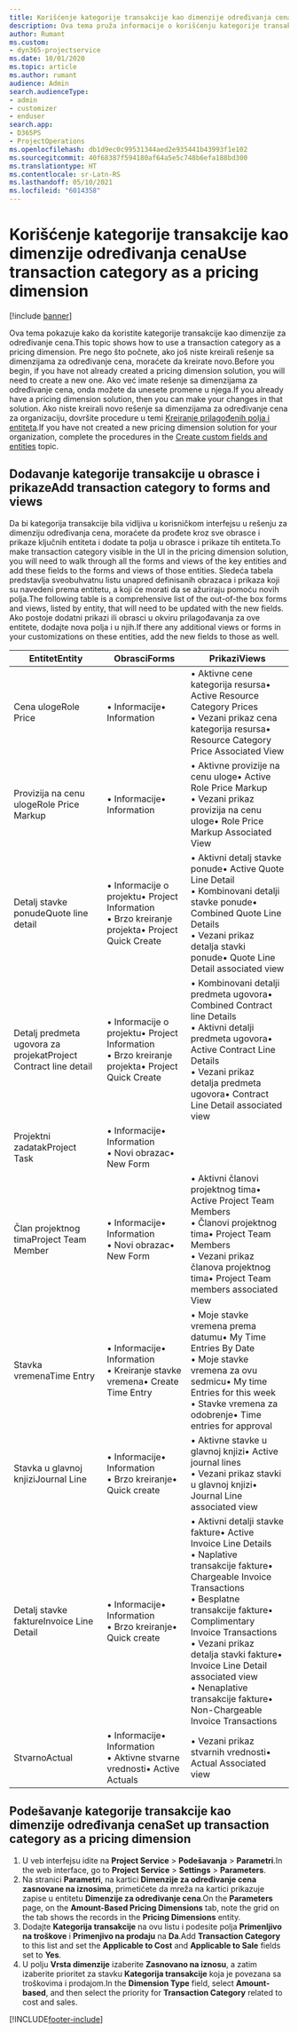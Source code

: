 ```yaml
---
title: Korišćenje kategorije transakcije kao dimenzije određivanja cena
description: Ova tema pruža informacije o korišćenju kategorije transakcije kao dimenzije za određivanje cena.
author: Rumant
ms.custom:
- dyn365-projectservice
ms.date: 10/01/2020
ms.topic: article
ms.author: rumant
audience: Admin
search.audienceType:
- admin
- customizer
- enduser
search.app:
- D365PS
- ProjectOperations
ms.openlocfilehash: db1d9ec0c99531344aed2e935441b43993f1e102
ms.sourcegitcommit: 40f68387f594180af64a5e5c748b6efa188bd300
ms.translationtype: HT
ms.contentlocale: sr-Latn-RS
ms.lasthandoff: 05/10/2021
ms.locfileid: "6014358"
---
```

# <a name="use-transaction-category-as-a-pricing-dimension"></a><span data-ttu-id="b3f9e-103">Korišćenje kategorije transakcije kao dimenzije određivanja cena</span><span class="sxs-lookup"><span data-stu-id="b3f9e-103">Use transaction category as a pricing dimension</span></span>

[!include [banner](../includes/psa-now-project-operations.md)]

<span data-ttu-id="b3f9e-104">Ova tema pokazuje kako da koristite kategorije transakcije kao dimenzije za određivanje cena.</span><span class="sxs-lookup"><span data-stu-id="b3f9e-104">This topic shows how to use a transaction category as a pricing dimension.</span></span> <span data-ttu-id="b3f9e-105">Pre nego što počnete, ako još niste kreirali rešenje sa dimenzijama za određivanje cena, moraćete da kreirate novo.</span><span class="sxs-lookup"><span data-stu-id="b3f9e-105">Before you begin, if you have not already created a pricing dimension solution, you will need to create a new one.</span></span> <span data-ttu-id="b3f9e-106">Ako već imate rešenje sa dimenzijama za određivanje cena, onda možete da unesete promene u njega.</span><span class="sxs-lookup"><span data-stu-id="b3f9e-106">If you already have a pricing dimension solution, then you can make your changes in that solution.</span></span> <span data-ttu-id="b3f9e-107">Ako niste kreirali novo rešenje sa dimenzijama za određivanje cena za organizaciju, dovršite procedure u temi [Kreiranje prilagođenih polja i entiteta](create-custom-fields-entities.md).</span><span class="sxs-lookup"><span data-stu-id="b3f9e-107">If you have not created a new pricing dimension solution for your organization, complete the procedures in the [Create custom fields and entities](create-custom-fields-entities.md) topic.</span></span>

## <a name="add-transaction-category-to-forms-and-views"></a><span data-ttu-id="b3f9e-108">Dodavanje kategorije transakcije u obrasce i prikaze</span><span class="sxs-lookup"><span data-stu-id="b3f9e-108">Add transaction category to forms and views</span></span>
<span data-ttu-id="b3f9e-109">Da bi kategorija transakcije bila vidljiva u korisničkom interfejsu u rešenju za dimenziju određivanja cena, moraćete da prođete kroz sve obrasce i prikaze ključnih entiteta i dodate ta polja u obrasce i prikaze tih entiteta.</span><span class="sxs-lookup"><span data-stu-id="b3f9e-109">To make transaction category visible in the UI in the pricing dimension solution, you will need to walk through all the forms and views of the key entities and add these fields to the forms and views of those entities.</span></span>
<span data-ttu-id="b3f9e-110">Sledeća tabela predstavlja sveobuhvatnu listu unapred definisanih obrazaca i prikaza koji su navedeni prema entitetu, a koji će morati da se ažuriraju pomoću novih polja.</span><span class="sxs-lookup"><span data-stu-id="b3f9e-110">The following table is a comprehensive list of the out-of-the box forms and views, listed by entity, that will need to be updated with the new fields.</span></span> <span data-ttu-id="b3f9e-111">Ako postoje dodatni prikazi ili obrasci u okviru prilagođavanja za ove entitete, dodajte nova polja i u njih.</span><span class="sxs-lookup"><span data-stu-id="b3f9e-111">If there any additional views or forms in your customizations on these entities, add the new fields to those as well.</span></span>

|  <span data-ttu-id="b3f9e-112">Entitet</span><span class="sxs-lookup"><span data-stu-id="b3f9e-112">Entity</span></span>        | <span data-ttu-id="b3f9e-113">Obrasci</span><span class="sxs-lookup"><span data-stu-id="b3f9e-113">Forms</span></span>     |<span data-ttu-id="b3f9e-114">Prikazi</span><span class="sxs-lookup"><span data-stu-id="b3f9e-114">Views</span></span>        |
| ------------------------------|---------------------------------|----------------------------------|
|  <span data-ttu-id="b3f9e-115">Cena uloge</span><span class="sxs-lookup"><span data-stu-id="b3f9e-115">Role Price</span></span>|<span data-ttu-id="b3f9e-116">• Informacije</span><span class="sxs-lookup"><span data-stu-id="b3f9e-116">• Information</span></span> |<span data-ttu-id="b3f9e-117">• Aktivne cene kategorija resursa</span><span class="sxs-lookup"><span data-stu-id="b3f9e-117">• Active Resource Category Prices</span></span><br> <span data-ttu-id="b3f9e-118">• Vezani prikaz cena kategorija resursa</span><span class="sxs-lookup"><span data-stu-id="b3f9e-118">• Resource Category Price Associated View</span></span>|
|  <span data-ttu-id="b3f9e-119">Provizija na cenu uloge</span><span class="sxs-lookup"><span data-stu-id="b3f9e-119">Role Price Markup</span></span>|<span data-ttu-id="b3f9e-120">• Informacije</span><span class="sxs-lookup"><span data-stu-id="b3f9e-120">• Information</span></span>|<span data-ttu-id="b3f9e-121">• Aktivne provizije na cenu uloge</span><span class="sxs-lookup"><span data-stu-id="b3f9e-121">• Active Role Price Markup</span></span><br><span data-ttu-id="b3f9e-122">• Vezani prikaz provizija na cenu uloge</span><span class="sxs-lookup"><span data-stu-id="b3f9e-122">• Role Price Markup Associated View</span></span>|
|  <span data-ttu-id="b3f9e-123">Detalj stavke ponude</span><span class="sxs-lookup"><span data-stu-id="b3f9e-123">Quote line detail</span></span>|<span data-ttu-id="b3f9e-124">• Informacije o projektu</span><span class="sxs-lookup"><span data-stu-id="b3f9e-124">• Project Information</span></span><br><span data-ttu-id="b3f9e-125">• Brzo kreiranje projekta</span><span class="sxs-lookup"><span data-stu-id="b3f9e-125">• Project Quick Create</span></span>|<span data-ttu-id="b3f9e-126">• Aktivni detalj stavke ponude</span><span class="sxs-lookup"><span data-stu-id="b3f9e-126">• Active Quote Line Detail</span></span><br><span data-ttu-id="b3f9e-127">• Kombinovani detalji stavke ponude</span><span class="sxs-lookup"><span data-stu-id="b3f9e-127">• Combined Quote Line Details</span></span><br><span data-ttu-id="b3f9e-128">• Vezani prikaz detalja stavki ponude</span><span class="sxs-lookup"><span data-stu-id="b3f9e-128">• Quote Line Detail associated view</span></span>|
|  <span data-ttu-id="b3f9e-129">Detalj predmeta ugovora za projekat</span><span class="sxs-lookup"><span data-stu-id="b3f9e-129">Project Contract line detail</span></span>|<span data-ttu-id="b3f9e-130">• Informacije o projektu</span><span class="sxs-lookup"><span data-stu-id="b3f9e-130">• Project Information</span></span><br><span data-ttu-id="b3f9e-131">• Brzo kreiranje projekta</span><span class="sxs-lookup"><span data-stu-id="b3f9e-131">• Project Quick Create</span></span>|<span data-ttu-id="b3f9e-132">• Kombinovani detalji predmeta ugovora</span><span class="sxs-lookup"><span data-stu-id="b3f9e-132">• Combined Contract line Details</span></span><br><span data-ttu-id="b3f9e-133">• Aktivni detalji predmeta ugovora</span><span class="sxs-lookup"><span data-stu-id="b3f9e-133">• Active Contract Line Details</span></span><br><span data-ttu-id="b3f9e-134">• Vezani prikaz detalja predmeta ugovora</span><span class="sxs-lookup"><span data-stu-id="b3f9e-134">• Contract Line Detail associated view</span></span>|
|  <span data-ttu-id="b3f9e-135">Projektni zadatak</span><span class="sxs-lookup"><span data-stu-id="b3f9e-135">Project Task</span></span>|<span data-ttu-id="b3f9e-136">• Informacije</span><span class="sxs-lookup"><span data-stu-id="b3f9e-136">• Information</span></span><br><span data-ttu-id="b3f9e-137">• Novi obrazac</span><span class="sxs-lookup"><span data-stu-id="b3f9e-137">• New Form</span></span>||
|  <span data-ttu-id="b3f9e-138">Član projektnog tima</span><span class="sxs-lookup"><span data-stu-id="b3f9e-138">Project Team Member</span></span>|<span data-ttu-id="b3f9e-139">• Informacije</span><span class="sxs-lookup"><span data-stu-id="b3f9e-139">• Information</span></span><br><span data-ttu-id="b3f9e-140">• Novi obrazac</span><span class="sxs-lookup"><span data-stu-id="b3f9e-140">• New Form</span></span>|<span data-ttu-id="b3f9e-141">• Aktivni članovi projektnog tima</span><span class="sxs-lookup"><span data-stu-id="b3f9e-141">• Active Project Team Members</span></span><br><span data-ttu-id="b3f9e-142">• Članovi projektnog tima</span><span class="sxs-lookup"><span data-stu-id="b3f9e-142">• Project Team Members</span></span><br><span data-ttu-id="b3f9e-143">• Vezani prikaz članova projektnog tima</span><span class="sxs-lookup"><span data-stu-id="b3f9e-143">• Project Team members associated View</span></span>|
|  <span data-ttu-id="b3f9e-144">Stavka vremena</span><span class="sxs-lookup"><span data-stu-id="b3f9e-144">Time Entry</span></span>|<span data-ttu-id="b3f9e-145">• Informacije</span><span class="sxs-lookup"><span data-stu-id="b3f9e-145">• Information</span></span><br><span data-ttu-id="b3f9e-146">• Kreiranje stavke vremena</span><span class="sxs-lookup"><span data-stu-id="b3f9e-146">• Create Time Entry</span></span>|<span data-ttu-id="b3f9e-147">• Moje stavke vremena prema datumu</span><span class="sxs-lookup"><span data-stu-id="b3f9e-147">• My Time Entries By Date</span></span><br><span data-ttu-id="b3f9e-148">• Moje stavke vremena za ovu sedmicu</span><span class="sxs-lookup"><span data-stu-id="b3f9e-148">• My time Entries for this week</span></span><br><span data-ttu-id="b3f9e-149">• Stavke vremena za odobrenje</span><span class="sxs-lookup"><span data-stu-id="b3f9e-149">• Time entries for approval</span></span>|
|  <span data-ttu-id="b3f9e-150">Stavka u glavnoj knjizi</span><span class="sxs-lookup"><span data-stu-id="b3f9e-150">Journal Line</span></span>|<span data-ttu-id="b3f9e-151">• Informacije</span><span class="sxs-lookup"><span data-stu-id="b3f9e-151">• Information</span></span><br><span data-ttu-id="b3f9e-152">• Brzo kreiranje</span><span class="sxs-lookup"><span data-stu-id="b3f9e-152">• Quick create</span></span>|<span data-ttu-id="b3f9e-153">• Aktivne stavke u glavnoj knjizi</span><span class="sxs-lookup"><span data-stu-id="b3f9e-153">• Active journal lines</span></span><br><span data-ttu-id="b3f9e-154">• Vezani prikaz stavki u glavnoj knjizi</span><span class="sxs-lookup"><span data-stu-id="b3f9e-154">• Journal Line associated view</span></span>|
|  <span data-ttu-id="b3f9e-155">Detalj stavke fakture</span><span class="sxs-lookup"><span data-stu-id="b3f9e-155">Invoice Line Detail</span></span>|<span data-ttu-id="b3f9e-156">• Informacije</span><span class="sxs-lookup"><span data-stu-id="b3f9e-156">• Information</span></span><br><span data-ttu-id="b3f9e-157">• Brzo kreiranje</span><span class="sxs-lookup"><span data-stu-id="b3f9e-157">• Quick create</span></span>|<span data-ttu-id="b3f9e-158">• Aktivni detalji stavke fakture</span><span class="sxs-lookup"><span data-stu-id="b3f9e-158">• Active Invoice Line Details</span></span><br><span data-ttu-id="b3f9e-159">• Naplative transakcije fakture</span><span class="sxs-lookup"><span data-stu-id="b3f9e-159">• Chargeable Invoice Transactions</span></span><br><span data-ttu-id="b3f9e-160">• Besplatne transakcije fakture</span><span class="sxs-lookup"><span data-stu-id="b3f9e-160">• Complimentary Invoice Transactions</span></span><br><span data-ttu-id="b3f9e-161">• Vezani prikaz detalja stavki fakture</span><span class="sxs-lookup"><span data-stu-id="b3f9e-161">• Invoice Line Detail associated view</span></span><br><span data-ttu-id="b3f9e-162">• Nenaplative transakcije fakture</span><span class="sxs-lookup"><span data-stu-id="b3f9e-162">• Non-Chargeable Invoice Transactions</span></span>|
|  <span data-ttu-id="b3f9e-163">Stvarno</span><span class="sxs-lookup"><span data-stu-id="b3f9e-163">Actual</span></span>|<span data-ttu-id="b3f9e-164">• Informacije</span><span class="sxs-lookup"><span data-stu-id="b3f9e-164">• Information</span></span><br><span data-ttu-id="b3f9e-165">• Aktivne stvarne vrednosti</span><span class="sxs-lookup"><span data-stu-id="b3f9e-165">• Active Actuals</span></span>|<span data-ttu-id="b3f9e-166">• Vezani prikaz stvarnih vrednosti</span><span class="sxs-lookup"><span data-stu-id="b3f9e-166">• Actual Associated view</span></span>|

## <a name="set-up-transaction-category-as-a-pricing-dimension"></a><span data-ttu-id="b3f9e-167">Podešavanje kategorije transakcije kao dimenzije određivanja cena</span><span class="sxs-lookup"><span data-stu-id="b3f9e-167">Set up transaction category as a pricing dimension</span></span>

1. <span data-ttu-id="b3f9e-168">U veb interfejsu idite na **Project Service** > **Podešavanja** > **Parametri**.</span><span class="sxs-lookup"><span data-stu-id="b3f9e-168">In the web interface, go to **Project Service** > **Settings** > **Parameters**.</span></span> 
2. <span data-ttu-id="b3f9e-169">Na stranici **Parametri**, na kartici **Dimenzije za određivanje cena zasnovane na iznosima**, primetićete da mreža na kartici prikazuje zapise u entitetu **Dimenzije za određivanje cena**.</span><span class="sxs-lookup"><span data-stu-id="b3f9e-169">On the **Parameters** page, on the **Amount-Based Pricing Dimensions** tab, note the grid on the tab shows the records in the **Pricing Dimensions** entity.</span></span>
3. <span data-ttu-id="b3f9e-170">Dodajte **Kategorija transakcije** na ovu listu i podesite polja **Primenljivo na troškove** i **Primenjivo na prodaju** na **Da**.</span><span class="sxs-lookup"><span data-stu-id="b3f9e-170">Add **Transaction Category** to this list and set the **Applicable to Cost** and **Applicable to Sale** fields set to **Yes**.</span></span>
4. <span data-ttu-id="b3f9e-171">U polju **Vrsta dimenzije** izaberite **Zasnovano na iznosu**, a zatim izaberite prioritet za stavku **Kategorija transakcije** koja je povezana sa troškovima i prodajom.</span><span class="sxs-lookup"><span data-stu-id="b3f9e-171">In the **Dimension Type** field, select **Amount-based**, and then select the priority for **Transaction Category** related to cost and sales.</span></span>


[!INCLUDE[footer-include](../includes/footer-banner.md)]